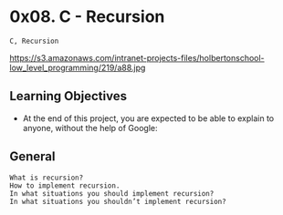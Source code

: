 # 0x08. C - Recursion
	C, Recursion

https://s3.amazonaws.com/intranet-projects-files/holbertonschool-low_level_programming/219/a88.jpg

## Learning Objectives
- At the end of this project, you are expected to be able to explain to anyone, without the help of Google:

## General
	What is recursion?
	How to implement recursion.
	In what situations you should implement recursion?
	In what situations you shouldn’t implement recursion?
